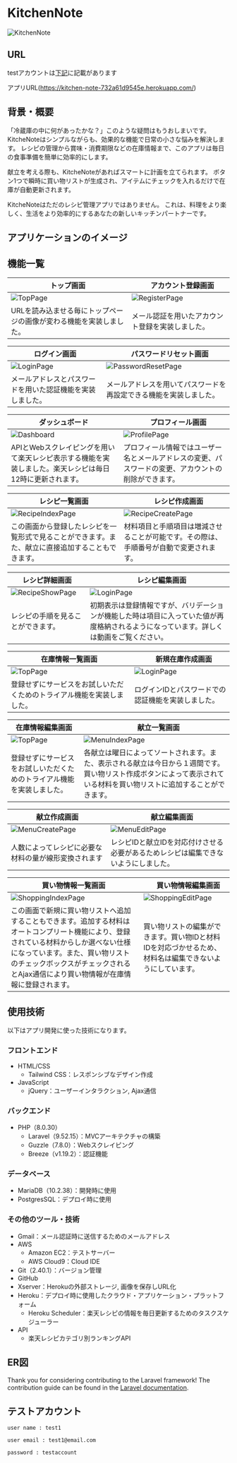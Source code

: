 # KitchenNote
![KitchenNote](https://github.com/kk-2m/kitchen-note/assets/112247999/5348554d-940e-4849-ae06-e2af3d09e886)

<!--<p align="center">-->
<!--<a href="https://github.com/laravel/framework/actions"><img src="https://github.com/laravel/framework/workflows/tests/badge.svg" alt="Build Status"></a>-->
<!--<a href="https://packagist.org/packages/laravel/framework"><img src="https://img.shields.io/packagist/dt/laravel/framework" alt="Total Downloads"></a>-->
<!--<a href="https://packagist.org/packages/laravel/framework"><img src="https://img.shields.io/packagist/v/laravel/framework" alt="Latest Stable Version"></a>-->
<!--<a href="https://packagist.org/packages/laravel/framework"><img src="https://img.shields.io/packagist/l/laravel/framework" alt="License"></a>-->
<!--</p>-->

## URL

testアカウントは[下記](https://github.com/kk-2m/kitchen-note#%E3%83%86%E3%82%B9%E3%83%88%E3%82%A2%E3%82%AB%E3%82%A6%E3%83%B3%E3%83%88)に記載があります

アプリURL(https://kitchen-note-732a61d9545e.herokuapp.com/)

## 背景・概要

「冷蔵庫の中に何があったかな？」このような疑問はもうおしまいです。
KitcheNoteはシンプルながらも、効果的な機能で日常の小さな悩みを解決します。
レシピの管理から賞味・消費期限などの在庫情報まで、このアプリは毎日の食事準備を簡単に効率的にします。

献立を考える際も、KitcheNoteがあればスマートに計画を立てられます。
ボタン1つで瞬時に買い物リストが生成され、アイテムにチェックを入れるだけで在庫が自動更新されます。

KitcheNoteはただのレシピ管理アプリではありません。
これは、料理をより楽しく、生活をより効率的にするあなたの新しいキッチンパートナーです。

## アプリケーションのイメージ


## 機能一覧
| トップ画面 |　アカウント登録画面 |
| ---- | ---- |
| ![TopPage](https://github.com/kk-2m/kitchen-note/assets/112247999/4d70ade7-dd73-4699-9572-13c9fa599824) | ![RegisterPage](https://github.com/kk-2m/kitchen-note/assets/112247999/4c4767ca-f62d-4fdb-bbc8-3b7fc12dacb3) |
| URLを読み込ませる毎にトップページの画像が変わる機能を実装しました。 | メール認証を用いたアカウント登録を実装しました。 |

| ログイン画面 |　パスワードリセット画面 |
| ---- | ---- |
| ![LoginPage](https://github.com/kk-2m/kitchen-note/assets/112247999/19e7c814-9d90-47a3-b3e3-a2676d2bc96a) | ![PasswordResetPage](https://github.com/kk-2m/kitchen-note/assets/112247999/9c34823d-6257-4c3f-8cab-467714d90409) |
| メールアドレスとパスワードを用いた認証機能を実装しました。 | メールアドレスを用いてパスワードを再設定できる機能を実装しました。 |

| ダッシュボード |　プロフィール画面 |
| ---- | ---- |
| ![Dashboard](https://github.com/kk-2m/kitchen-note/assets/112247999/95b4a49d-33c0-427a-8228-f1ead77c23ff) | ![ProfilePage](https://github.com/kk-2m/kitchen-note/assets/112247999/b6660193-c2d8-4ef8-b726-ec605f75a28e) |
| APIとWebスクレイピングを用いて楽天レシピ表示する機能を実装しました。楽天レシピは毎日12時に更新されます。| プロフィール情報ではユーザー名とメールアドレスの変更、パスワードの変更、アカウントの削除ができます。 |

| レシピ一覧画面 |　レシピ作成画面 |
| ---- | ---- |
| ![RecipeIndexPage](https://github.com/kk-2m/kitchen-note/assets/112247999/de752f0e-d20b-4e65-85b5-1aed1e4401e2) | ![RecipeCreatePage](https://github.com/kk-2m/kitchen-note/assets/112247999/4916f8bd-751a-4290-8373-2c8b4374058d) |
| この画面から登録したレシピを一覧形式で見ることができます。また、献立に直接追加することもできます。 | 材料項目と手順項目は増減させることが可能です。その際は、手順番号が自動で変更されます。 |

| レシピ詳細画面 |　レシピ編集画面 |
| ---- | ---- |
| ![RecipeShowPage](https://github.com/kk-2m/kitchen-note/assets/112247999/fe0fb4a1-d0e4-4524-a2f6-33bd6eb47bf5) | ![LoginPage](https://github.com/kk-2m/kitchen-note/assets/112247999/19e7c814-9d90-47a3-b3e3-a2676d2bc96a) |
| レシピの手順を見ることができます。 | 初期表示は登録情報ですが、バリデーションが機能した時は項目に入っていた値が再度格納されるようになっています。詳しくは動画をご覧ください。 |

| 在庫情報一覧画面 |　新規在庫作成画面 |
| ---- | ---- |
| ![TopPage](https://github.com/kk-2m/kitchen-note/assets/112247999/4d70ade7-dd73-4699-9572-13c9fa599824) | ![LoginPage](https://github.com/kk-2m/kitchen-note/assets/112247999/19e7c814-9d90-47a3-b3e3-a2676d2bc96a) |
| 登録せずにサービスをお試しいただくためのトライアル機能を実装しました。 | ログインIDとパスワードでの認証機能を実装しました。 |

| 在庫情報編集画面 |　献立一覧画面 |
| ---- | ---- |
| ![TopPage](https://github.com/kk-2m/kitchen-note/assets/112247999/4d70ade7-dd73-4699-9572-13c9fa599824) | ![MenuIndexPage](https://github.com/kk-2m/kitchen-note/assets/112247999/ea9a4ca8-25ce-4c98-b4cd-e8682d476635) |
| 登録せずにサービスをお試しいただくためのトライアル機能を実装しました。 | 各献立は曜日によってソートされます。また、表示される献立は今日から１週間です。買い物リスト作成ボタンによって表示されている材料を買い物リストに追加することができます。 |

| 献立作成画面 |　献立編集画面 |
| ---- | ---- |
| ![MenuCreatePage](https://github.com/kk-2m/kitchen-note/assets/112247999/61132de6-3cd9-421e-9df8-b9fdb038a711) | ![MenuEditPage](https://github.com/kk-2m/kitchen-note/assets/112247999/50c773ec-a875-4df8-a7fe-5b587c8b5f72) |
| 人数によってレシピに必要な材料の量が線形変換されます | レシピIDと献立IDを対応付けさせる必要があるためレシピは編集できないようにしました。 |

| 買い物情報一覧画面 |　買い物情報編集画面 |
| ---- | ---- |
| ![ShoppingIndexPage](https://github.com/kk-2m/kitchen-note/assets/112247999/75c093b5-b232-40fb-b47a-1ab46936321c) | ![ShoppingEditPage](https://github.com/kk-2m/kitchen-note/assets/112247999/1a120bff-9733-4926-9df5-26b3bb4befa9) |
| この画面で新規に買い物リストへ追加することもできます。追加する材料はオートコンプリート機能により、登録されている材料からしか選べない仕様になっています。また、買い物リストのチェックボックスがチェックされるとAjax通信により買い物情報が在庫情報に登録されます。 | 買い物リストの編集ができます。買い物IDと材料IDを対応づかせるため、材料名は編集できないようにしています。 |

## 使用技術

以下はアプリ開発に使った技術になります。

### フロントエンド
* HTML/CSS
    - Tailwind CSS：レスポンシブなデザイン作成
* JavaScript
    - jQuery：ユーザーインタラクション, Ajax通信
### バックエンド
* PHP（8.0.30）
    - Laravel（9.52.15）：MVCアーキテクチャの構築
    - Guzzle（7.8.0）：Webスクレイピング
    - Breeze（v1.19.2）：認証機能
### データベース
* MariaDB（10.2.38）：開発時に使用
* PostgresSQL：デプロイ時に使用
### その他のツール・技術
* Gmail：メール認証時に送信するためのメールアドレス
* AWS
    - Amazon EC2：テストサーバー
    - AWS Cloud9：Cloud IDE
* Git（2.40.1）：バージョン管理
* GitHub
* Xserver：Herokuの外部ストレージ, 画像を保存しURL化
* Heroku：デプロイ時に使用したクラウド・アプリケーション・プラットフォーム
    - Heroku Scheduler：楽天レシピの情報を毎日更新するためのタスクスケジューラー 
* API
    - 楽天レシピカテゴリ別ランキングAPI

## ER図

Thank you for considering contributing to the Laravel framework! The contribution guide can be found in the [Laravel documentation](https://laravel.com/docs/contributions).


## テストアカウント

```
user name : test1

user email : test1@email.com

password : testaccount
```